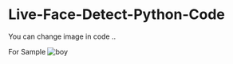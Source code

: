 # Live-Face-Detect-Python-Code 

You can change image in code ..

For Sample
![boy](https://user-images.githubusercontent.com/122623467/212350668-f6bf4a4f-a13f-4b02-8b27-455ddffcdf5f.jpg)
